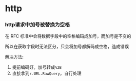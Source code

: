 # http

### http请求中加号被替换为空格

在 RFC 标准中会将数据字段中的空格编码成加号，而加号是不变的

所以在获取字段时无法区分，只会将加号都解码成空格，造成错误

解决方法:

1. 提前编码好，加号转成`%2B`
2. 直接拿到`r.URL.RawQuery`，自行处理